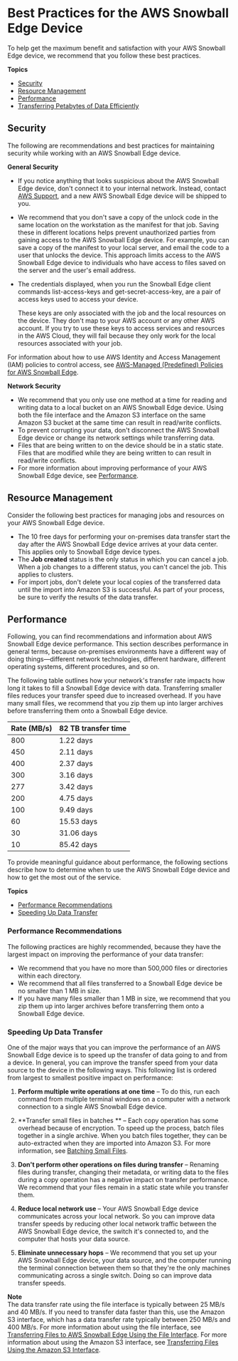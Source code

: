 # Best Practices for the AWS Snowball Edge Device<a name="BestPractices"></a>

To help get the maximum benefit and satisfaction with your AWS Snowball Edge device, we recommend that you follow these best practices\.

**Topics**
+ [Security](#best-practice-security)
+ [Resource Management](#resource-management)
+ [Performance](#performance)
+ [Transferring Petabytes of Data Efficiently](transfer-petabytes.md)

## Security<a name="best-practice-security"></a>

The following are recommendations and best practices for maintaining security while working with an AWS Snowball Edge device\.

**General Security**
+ If you notice anything that looks suspicious about the AWS Snowball Edge device, don't connect it to your internal network\. Instead, contact [AWS Support](https://aws.amazon.com/premiumsupport/), and a new AWS Snowball Edge device will be shipped to you\.
+ We recommend that you don't save a copy of the unlock code in the same location on the workstation as the manifest for that job\. Saving these in different locations helps prevent unauthorized parties from gaining access to the AWS Snowball Edge device\. For example, you can save a copy of the manifest to your local server, and email the code to a user that unlocks the device\. This approach limits access to the AWS Snowball Edge device to individuals who have access to files saved on the server and the user's email address\.
+ The credentials displayed, when you run the Snowball Edge client commands list\-access\-keys and get\-secret\-access\-key, are a pair of access keys used to access your device\.

  These keys are only associated with the job and the local resources on the device\. They don't map to your AWS account or any other AWS account\. If you try to use these keys to access services and resources in the AWS Cloud, they will fail because they only work for the local resources associated with your job\.

For information about how to use AWS Identity and Access Management \(IAM\) policies to control access, see [AWS\-Managed \(Predefined\) Policies for AWS Snowball Edge](access-control-managing-permissions.md#access-policy-examples-aws-managed)\.

**Network Security**
+ We recommend that you only use one method at a time for reading and writing data to a local bucket on an AWS Snowball Edge device\. Using both the file interface and the Amazon S3 interface on the same Amazon S3 bucket at the same time can result in read/write conflicts\.
+ To prevent corrupting your data, don't disconnect the AWS Snowball Edge device or change its network settings while transferring data\.
+ Files that are being written to on the device should be in a static state\. Files that are modified while they are being written to can result in read/write conflicts\.
+ For more information about improving performance of your AWS Snowball Edge device, see [Performance](#performance)\.

## Resource Management<a name="resource-management"></a>

Consider the following best practices for managing jobs and resources on your AWS Snowball Edge device\.
+ The 10 free days for performing your on\-premises data transfer start the day after the AWS Snowball Edge device arrives at your data center\. This applies only to Snowball Edge device types\.
+ The **Job created** status is the only status in which you can cancel a job\. When a job changes to a different status, you can't cancel the job\. This applies to clusters\.
+ For import jobs, don't delete your local copies of the transferred data until the import into Amazon S3 is successful\. As part of your process, be sure to verify the results of the data transfer\.

## Performance<a name="performance"></a>

Following, you can find recommendations and information about AWS Snowball Edge device performance\. This section describes performance in general terms, because on\-premises environments have a different way of doing things—different network technologies, different hardware, different operating systems, different procedures, and so on\.

The following table outlines how your network's transfer rate impacts how long it takes to fill a Snowball Edge device with data\. Transferring smaller files reduces your transfer speed due to increased overhead\. If you have many small files, we recommend that you zip them up into larger archives before transferring them onto a Snowball Edge device\.


| Rate \(MB/s\) | 82 TB transfer time | 
| --- | --- | 
| 800 | 1\.22 days | 
| 450 | 2\.11 days | 
| 400 | 2\.37 days | 
| 300 | 3\.16 days | 
| 277 | 3\.42 days | 
| 200 | 4\.75 days | 
| 100 | 9\.49 days | 
| 60 | 15\.53 days | 
| 30 | 31\.06 days | 
| 10 | 85\.42 days | 

To provide meaningful guidance about performance, the following sections describe how to determine when to use the AWS Snowball Edge device and how to get the most out of the service\.

**Topics**
+ [Performance Recommendations](#perf-recommendations)
+ [Speeding Up Data Transfer](#transferspeed)

### Performance Recommendations<a name="perf-recommendations"></a>

The following practices are highly recommended, because they have the largest impact on improving the performance of your data transfer:
+ We recommend that you have no more than 500,000 files or directories within each directory\.
+ We recommend that all files transferred to a Snowball Edge device be no smaller than 1 MB in size\.
+ If you have many files smaller than 1 MB in size, we recommend that you zip them up into larger archives before transferring them onto a Snowball Edge device\.

### Speeding Up Data Transfer<a name="transferspeed"></a>

One of the major ways that you can improve the performance of an AWS Snowball Edge device is to speed up the transfer of data going to and from a device\. In general, you can improve the transfer speed from your data source to the device in the following ways\. This following list is ordered from largest to smallest positive impact on performance:

1. **Perform multiple write operations at one time** – To do this, run each command from multiple terminal windows on a computer with a network connection to a single AWS Snowball Edge device\.

1. **Transfer small files in batches ** – Each copy operation has some overhead because of encryption\. To speed up the process, batch files together in a single archive\. When you batch files together, they can be auto\-extracted when they are imported into Amazon S3\. For more information, see [Batching Small Files](batching-small-files.md)\.

1. **Don't perform other operations on files during transfer** – Renaming files during transfer, changing their metadata, or writing data to the files during a copy operation has a negative impact on transfer performance\. We recommend that your files remain in a static state while you transfer them\. 

1. **Reduce local network use** – Your AWS Snowball Edge device communicates across your local network\. So you can improve data transfer speeds by reducing other local network traffic between the AWS Snowball Edge device, the switch it's connected to, and the computer that hosts your data source\.

1. **Eliminate unnecessary hops** – We recommend that you set up your AWS Snowball Edge device, your data source, and the computer running the terminal connection between them so that they're the only machines communicating across a single switch\. Doing so can improve data transfer speeds\.

**Note**  
The data transfer rate using the file interface is typically between 25 MB/s and 40 MB/s\. If you need to transfer data faster than this, use the Amazon S3 interface, which has a data transfer rate typically between 250 MB/s and 400 MB/s\. For more information about using the file interface, see [Transferring Files to AWS Snowball Edge Using the File Interface](using-fileinterface.md)\. For more information about using the Amazon S3 interface, see [Transferring Files Using the Amazon S3 Interface](using-adapter.md)\. 